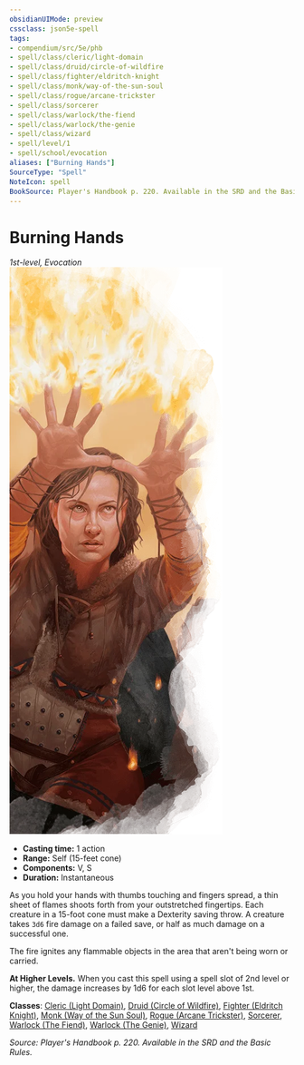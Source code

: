 ```yaml
---
obsidianUIMode: preview
cssclass: json5e-spell
tags:
- compendium/src/5e/phb
- spell/class/cleric/light-domain
- spell/class/druid/circle-of-wildfire
- spell/class/fighter/eldritch-knight
- spell/class/monk/way-of-the-sun-soul
- spell/class/rogue/arcane-trickster
- spell/class/sorcerer
- spell/class/warlock/the-fiend
- spell/class/warlock/the-genie
- spell/class/wizard
- spell/level/1
- spell/school/evocation
aliases: ["Burning Hands"]
SourceType: "Spell"
NoteIcon: spell
BookSource: Player's Handbook p. 220. Available in the SRD and the Basic Rules.
---
```

# Burning Hands
*1st-level, Evocation*  
![](/3-Mechanics/CLI/spells/img/burning-hands.webp#right)  

- **Casting time:** 1 action
- **Range:** Self (15-feet cone)
- **Components:** V, S
- **Duration:** Instantaneous

As you hold your hands with thumbs touching and fingers spread, a thin sheet of flames shoots forth from your outstretched fingertips. Each creature in a 15-foot cone must make a Dexterity saving throw. A creature takes `3d6` fire damage on a failed save, or half as much damage on a successful one.

The fire ignites any flammable objects in the area that aren't being worn or carried.

**At Higher Levels.** When you cast this spell using a spell slot of 2nd level or higher, the damage increases by 1d6 for each slot level above 1st.

**Classes**: [Cleric (Light Domain)](/3-Mechanics/CLI/classes/cleric-light-domain.md), [Druid (Circle of Wildfire)](/3-Mechanics/CLI/classes/druid-circle-of-wildfire-tce.md), [Fighter (Eldritch Knight)](/3-Mechanics/CLI/classes/fighter-eldritch-knight.md), [Monk (Way of the Sun Soul)](/3-Mechanics/CLI/classes/monk-way-of-the-sun-soul-xge.md), [Rogue (Arcane Trickster)](/3-Mechanics/CLI/classes/rogue-arcane-trickster.md), [Sorcerer](/3-Mechanics/CLI/classes/sorcerer.md), [Warlock (The Fiend)](/3-Mechanics/CLI/classes/warlock-the-fiend.md), [Warlock (The Genie)](/3-Mechanics/CLI/classes/warlock-the-genie-tce.md), [Wizard](/3-Mechanics/CLI/classes/wizard.md)

*Source: Player's Handbook p. 220. Available in the SRD and the Basic Rules.*